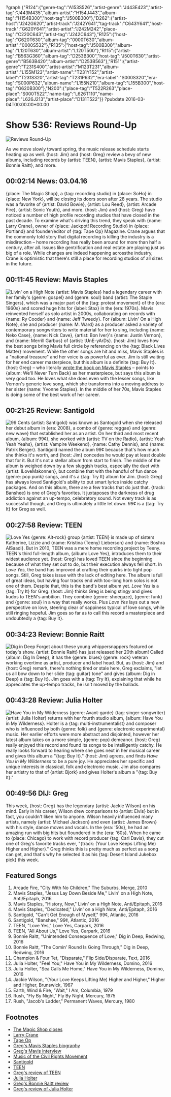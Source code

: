 ?graph {"R124":{"genre-tag":"A153S526","artist-genre":"J443E423","artist-tag":"J443M435","album-artist":"H154J443","album-tag":"H154B300","host-tag":"J500B300"},"D262":{"artist-host":"J242G620","artist-track":"J242Y641","tag-track":"C643Y641","host-track":"G620Y641","artist-artist":"J242M242","place-tag":"C220C643","artist-tag":"J242C643"},"R125":{"host-tag":"G620T630","album-tag":"0000T630","album-artist":"0000S532"},"R135":{"host-tag":"J500B300","album-tag":"L120T630","album-artist":"L120T500"},"R115":{"artist-tag":"B563G360","album-tag":"D253B300","host-tag":"J500T630","artist-genre":"B563B420","album-artist":"D253B563"},"R151":{"artist-genre":"T231S400","artist-artist":"M123T231","album-artist":"L155M123","artist-name":"T231Y152","artist-label":"T231S320","artist-tag":"T231P632","era-label":"S000S320","era-tag":"S000P632","album-name":"L155N210","album-tag":"L155B300","host-tag":"G620B300"},"N200":{"place-tag":"T522R263","place-place":"S000T522","name-tag":"L626T110","name-place":"L626J213","artist-place":"D131T522"}}
?pubdate 2016-03-04T00:00:00+00:00

# Show 536: Reviews Round-Up

![Reviews Round-Up](https://sound-images.s3.amazonaws.com/images/2016/reviewroundup_web.jpg)

As we move slowly toward spring, the music release schedule starts heating up as well. {host: Jim} and {host: Greg} review a bevy of new albums, including records by {artist: TEEN}, {artist: Mavis Staples}, {artist: Bonnie Raitt}, and more. 


## 00:02:14 News: 03.04.16
{place: The Magic Shop}, a {tag: recording studio} in {place: SoHo} in {place: New York}, will be closing its doors soon after 28 years. The studio was a favorite of {artist: David Bowie}, {artist: Lou Reed}, {artist: Arcade Fire}, {artist: Sonic Youth}, and more. {host: Jim} and {host: Greg} have noticed a number of high profile recording studios that have closed in the past decade. To examine what's driving this trend, they speak with {name: Larry Crane}, owner of {place: Jackpot! Recording Studio} in {place: Portland} and founder/editor of {tag: Tape Op} Magazine. Crane argues that the commonly told story that digital recording is killing the industry is a misdirection – home recording has really been around for more than half a century, after all. Issues like gentrification and real estate are playing just as big of a role. While changes are indeed happening acrossthe industry, Crane is optimistic that there's still a place for recording studios of all sizes in the future.


## 00:11:45 Review: Mavis Staples
![Livin' on a High Note](http://is3.mzstatic.com/image/thumb/Music7/v4/b0/fc/b6/b0fcb6d3-cfd0-64d8-ace9-56d4ab97ea9a/source/600x600bb.jpg "49985/1065304486")
{artist: Mavis Staples} had a legendary career with her family's {genre: gospel} and {genre: soul} band {artist: The Staple Singers}, which was a major part of the {tag: protest movement} of the {era: 1960s} and scored huge hits for {label: Stax} in the {era: 1970s}. Mavis reinvented herself as solo artist in 2000s, collaborating on records with {name: Ry Cooder} and {name: Jeff Tweedy}. For {album: Livin' On a High Note}, she and producer {name: M. Ward} as a producer asked a variety of contemporary songwriters to write material for her to sing, including {name: Neko Case}, {name: Nick Cave}, {artist: Bon Iver}'s {name: Justin Vernon}, and {name: Merrill Garbus} of {artist: tUnE-yArDs}. {host: Jim} loves how the best songs bring Mavis full circle by referencing on the {tag: Black Lives Matter} movement. While the other songs are hit and miss, Mavis Staples is a "national treasure" and her voice is as powerful as ever. Jim is still waiting for her end career masterpiece, but this album is a definite {tag: Buy It}. {host: Greg} – who literally [wrote the book on Mavis Staples](http://books.simonandschuster.com/Ill-Take-You-There/Greg-Kot/9781451647860) – points to {album: We'll Never Turn Back} as her masterpiece, but says this album is very good too. He loves what she does even with the lesser songs, like Vernon's generic love song, which she transforms into a moving address to her sister {name: Yvonne Staples}. In the middle of her 70s, Mavis Staples is doing some of the best work of her career.

## 00:21:25 Review: Santigold
![99 Cents](http://is4.mzstatic.com/image/thumb/Music69/v4/60/f1/dc/60f1dc2c-7472-32aa-4153-98f5a7d7aa27/source/600x600bb.jpg "271500846/1054734475")
{artist: Santigold} was known as Santogold when she released her debut album in {era: 2008}, a combo of {genre: reggae} and {genre: new wave} that established her as an artist. On her third and most recent album, {album: 99¢}, she worked with {artist: TV on the Radio}, {artist: Yeah Yeah Yeahs}, {artist: Vampire Weekend}, {name: Cathy Dennis}, and {name: Patrik Berger}. Santigold named the album 99¢ because that's how much she thinks it's worth, and {host: Jim} concedes he would pay at least double that for it. But it's not a stellar album from start to finish. The middle of the album is weighed down by a few sluggish tracks, especially the duet with {artist: ILoveMakonnen}, but combine that with the handful of fun dance {genre: pop punk} songs, and it's a {tag: Try It} album for Jim. {host: Greg} has always loved Santigold's ability to put smart lyrics inside catchy packages. And on this album, there are a few tracks that do just that. {track: Banshee} is one of Greg's favorites. It juxtaposes the darkness of drug addiction against an up-tempo, celebratory sound. Not every track is as successful though, and Greg is ultimately a little let down. *99¢* is a {tag: Try It} for Greg as well. 

## 00:27:58 Review: TEEN
![Love Yes](http://is3.mzstatic.com/image/thumb/Music69/v4/34/1e/17/341e170f-e8c9-aa3e-43a1-0fee58b86996/source/600x600bb.jpg "301866756/1056786270")
{genre: Alt-rock} group {artist: TEEN} is made up of sisters Katherine, Lizzie and {name: Kristina (Teeny) Lieberson} and {name: Boshra AlSaadi}. But in 2010, TEEN was a mere home recording project by Teeny. TEEN's third full-length album, {album: Love Yes}, introduces them to their widest audience yet. {host: Greg} has loved TEEN since the beginning because of what they set out to do, but their execution always fell short. In *Love Yes,* the band has improved at crafting their quirks into tight pop songs. Still, Greg takes issue with the lack of editing here. The album is full of great ideas, but having four tracks end with too-long horn solos is not one of them. Despite that, this is the band's best album yet. *Love Yes* is a {tag: Try It} for Greg. {host: Jim} thinks Greg is being stingy and gives kudos to TEEN's ambition. They combine {genre: shoegaze}, {genre: funk} and {genre: soul} in a way that really works. Plus *Love Yes* lays out a new perspective on love, steering clear of sappiness typical of love songs, while still ringing hopeful. Jim goes so far as to call this record a masterpiece and undoubtedly a {tag: Buy It}. 

## 00:34:23 Review: Bonnie Raitt
![Dig in Deep](http://is4.mzstatic.com/image/thumb/Music69/v4/20/be/95/20be956d-657e-d9fa-6a58-5517b95934c7/source/600x600bb.jpg "22677/1052697636")
Forget about these young whippersnappers featured on today's show. {artist: Bonnie Raitt} has just released her 20th album! Called {album: Dig In Deep}, it has the {genre: blues} {genre: rock} veteran working overtime as artist, producer and label head. But, as {host: Jim} and {host: Greg} remark, there's nothing tired or stale here, Greg exclaims, "let us all bow down to her slide {tag: guitar} tone" and gives {album: Dig in Deep} a {tag: Buy It}. Jim goes with a {tag: Try It}, explaining that while he appreciates the up-tempo tracks, he isn't moved by the ballads. 


## 00:43:28 Review: Julia Holter
![Have You in My Wilderness](http://is1.mzstatic.com/image/thumb/Music3/v4/0e/3c/f8/0e3cf81d-3366-499b-6b6e-db2db07e15df/source/600x600bb.jpg "289099102/1046817772")
{genre: Avant-garde} {tag: singer-songwriter} {artist: Julia Holter} returns with her fourth studio album, {album: Have You in My Wilderness}. Holter is a {tag: multi-instrumentalist} and composer who is influenced by both {genre: folk} and {genre: electronic experimental} music. Her earlier efforts were more abstract and disjointed, however her latest album takes on a more simple, {genre: pop} demeanor. {host: Greg} really enjoyed this record and found its songs to be intelligently catchy. He really looks forward to hearing where she goes next in her musical career and gives this album a "{tag: Buy It}." {host: Jim} agrees, and finds *Have You in My Wilderness* to be a pure joy. He appreciates her specific and unique interests in classical, folk and electronic music. Jim also compares her artistry to that of {artist: Bjork} and gives Holter's album a "{tag: Buy It}."



## 00:49:56 DIJ: Greg

This week, {host: Greg} has the legendary {artist: Jackie Wilson} on his mind. Early in his career, Wilson drew comparisons to {artist: Elvis} but in fact, you couldn't liken him to anyone. Wilson heavily influenced many artists, namely {artist: Michael Jackson} and even {artist: James Brown} with his style, dance moves and vocals. In the {era: '50s}, he had an amazing run with big hits but floundered in the {era: '60s}. When he came to {place: Chicago} to work with record producer {tag: Carl Davis}, they cut one of Greg's favorite tracks ever, "{track: (Your Love Keeps Lifting Me) Higher and Higher}." Greg thinks this is pretty much as perfect as a song can get, and that's why he selected it as his {tag: Desert Island Jukebox pick} this week. 

## Featured Songs

1. Arcade Fire, "City With No Children," The Suburbs, Merge, 2010 
1. Mavis Staples, "Jesus Lay Down Beside Me," Livin' on a High Note, Anti/Epitaph, 2016 
1. Mavis Staples, "History, Now," Livin' on a High Note, Anti/Epitaph, 2016 
1. Mavis Staples, "Dedicated," Livin' on a High Note, Anti/Epitaph, 2016 
1. Santigold, "Can't Get Enough of Myself," 99¢, Atlantic, 2016 
1. Santigold, "Banshee," 99¢, Atlantic, 2016 
1. TEEN, "Love Yes," Love Yes, Carpark, 2016 
1. TEEN, "All About Us," Love Yes, Carpark, 2016 
1. Bonnie Raitt, "Unintended Consequence of Love," Dig in Deep, Redwing, 2016
1. Bonnie Raitt, "The Comin' Round Is Going Through," Dig in Deep, Redwing, 2016 
1. Champion & Four Tet, "Disparate," Flip Side/Disparate, Text, 2016 
1. Julia Holter, "Feel You," Have You in My Wilderness, Domino, 2016 
1. Julia Holter, "Sea Calls Me Home," Have You in My Wilderness, Domino, 2016 
1. Jackie Wilson, "(Your Love Keeps Lifting Me) Higher and Higher," Higher and Higher, Brunswick, 1967 
1. Earth, Wind & Fire, "Wait," I Am, Columbia, 1979 
1. Rush, "Fly By Night," Fly By Night, Mercury, 1975 
1. Rush, "Jacob's Ladder," Permanent Waves, Mercury, 1980 


## Footnotes
- [The Magic Shop closes](http://www.nytimes.com/2016/02/23/nyregion/the-magic-shop-a-venerable-recording-studio-in-soho-will-close.html)
- [Larry Crane](http://www.larry-crane.com/)
- [Tape Op](http://tapeop.com/)
- [Greg's Mavis Staples biography](http://books.simonandschuster.com/Ill-Take-You-There/Greg-Kot/9781451647860)
- [Greg's Mavis interview](http://www.chicagotribune.com/entertainment/music/kot/ct-mavis-staples-new-album-ent-0211-20160210-column.html)
- [Music of the Civil Rights Movement](/show/534/)
- [Santigold](http://tumblr.santigold.com/)
- [TEEN](http://www.teentheband.net/)
- [Greg's review of TEEN](http://www.chicagotribune.com/entertainment/music/kot/sc-music-teen-love-yes-ent-0212-20160212-column.html)
- [Julia Holter](http://www.juliashammasholter.com/)
- [Greg's Bonnie Raitt review](http://www.chicagotribune.com/entertainment/music/kot/sc-music-bonnie-raitt-dig-in-deep-ent-0219-20160219-column.html)
- [Greg's review of Julia Holter](http://www.chicagotribune.com/entertainment/music/kot/ct-julia-holter-ott-0219-20160215-column.html)
